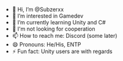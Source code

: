 - 👋 Hi, I’m @Subzerxx
- 👀 I’m interested in Gamedev
- 🌱 I’m currently learning Unity and C#
- 💞️ I'm not looking for cooperation
- 📫 How to reach me: Discord (some later)
- 😄 Pronouns: He/His, ENTP
- ⚡ Fun fact: Unity users are with regards

<!---
Subzerxx/Subzerxx is a ✨ special ✨ repository because its `README.md` (this file) appears on your GitHub profile.
You can click the Preview link to take a look at your changes.
--->
